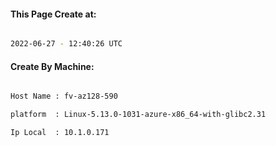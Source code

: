 
   
#### This Page Create at:

```bash

2022-06-27 - 12:40:26 UTC

```

#### Create By Machine:

```bash

Host Name : fv-az128-590

platform  : Linux-5.13.0-1031-azure-x86_64-with-glibc2.31

Ip Local  : 10.1.0.171

```

